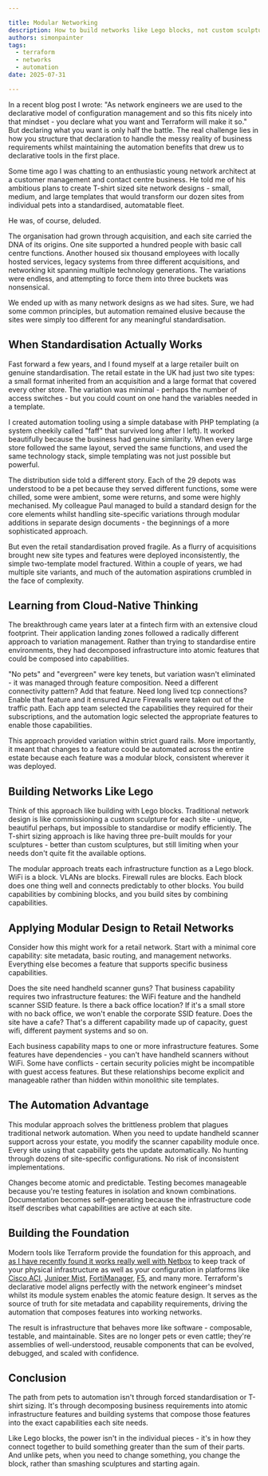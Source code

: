 ```yaml
---

title: Modular Networking
description: How to build networks like Lego blocks, not custom sculptures.
authors: simonpainter
tags:
  - terraform
  - networks
  - automation
date: 2025-07-31

---
```


In a recent blog post I wrote: "As network engineers we are used to the declarative model of configuration management and so this fits nicely into that mindset - you declare what you want and Terraform will make it so." But declaring what you want is only half the battle. The real challenge lies in how you structure that declaration to handle the messy reality of business requirements whilst maintaining the automation benefits that drew us to declarative tools in the first place.
<!-- truncate -->
Some time ago I was chatting to an enthusiastic young network architect at a customer management and contact centre business. He told me of his ambitious plans to create T-shirt sized site network designs - small, medium, and large templates that would transform our dozen sites from individual pets into a standardised, automatable fleet.

He was, of course, deluded.

The organisation had grown through acquisition, and each site carried the DNA of its origins. One site supported a hundred people with basic call centre functions. Another housed six thousand employees with locally hosted services, legacy systems from three different acquisitions, and networking kit spanning multiple technology generations. The variations were endless, and attempting to force them into three buckets was nonsensical.

We ended up with as many network designs as we had sites. Sure, we had some common principles, but automation remained elusive because the sites were simply too different for any meaningful standardisation.

## When Standardisation Actually Works

Fast forward a few years, and I found myself at a large retailer built on genuine standardisation. The retail estate in the UK had just two site types: a small format inherited from an acquisition and a large format that covered every other store. The variation was minimal - perhaps the number of access switches - but you could count on one hand the variables needed in a template.

I created automation tooling using a simple database with PHP templating (a system cheekily called "faff" that survived long after I left). It worked beautifully because the business had genuine similarity. When every large store followed the same layout, served the same functions, and used the same technology stack, simple templating was not just possible but powerful.

The distribution side told a different story. Each of the 29 depots was understood to be a pet because they served different functions, some were chilled, some were ambient, some were returns, and some were highly mechanised. My colleague Paul managed to build a standard design for the core elements whilst handling site-specific variations through modular additions in separate design documents - the beginnings of a more sophisticated approach.

But even the retail standardisation proved fragile. As a flurry of acquisitions brought new site types and features were deployed inconsistently, the simple two-template model fractured. Within a couple of years, we had multiple site variants, and much of the automation aspirations crumbled in the face of complexity.

## Learning from Cloud-Native Thinking

The breakthrough came years later at a fintech firm with an extensive cloud footprint. Their application landing zones followed a radically different approach to variation management. Rather than trying to standardise entire environments, they had decomposed infrastructure into atomic features that could be composed into capabilities.

"No pets" and "evergreen" were key tenets, but variation wasn't eliminated - it was managed through feature composition. Need a different connectivity pattern? Add that feature. Need long lived tcp connections? Enable that feature and it ensured Azure Firewalls were taken out of the traffic path. Each app team selected the capabilities they required for their subscriptions, and the automation logic selected the appropriate features to enable those capabilities.

This approach provided variation within strict guard rails. More importantly, it meant that changes to a feature could be automated across the entire estate because each feature was a modular block, consistent wherever it was deployed.

## Building Networks Like Lego

Think of this approach like building with Lego blocks. Traditional network design is like commissioning a custom sculpture for each site - unique, beautiful perhaps, but impossible to standardise or modify efficiently. The T-shirt sizing approach is like having three pre-built moulds for your sculptures - better than custom sculptures, but still limiting when your needs don't quite fit the available options.

The modular approach treats each infrastructure function as a Lego block. WiFi is a block. VLANs are blocks. Firewall rules are blocks. Each block does one thing well and connects predictably to other blocks. You build capabilities by combining blocks, and you build sites by combining capabilities.

## Applying Modular Design to Retail Networks

Consider how this might work for a retail network. Start with a minimal core capability: site metadata, basic routing, and management networks. Everything else becomes a feature that supports specific business capabilities.

Does the site need handheld scanner guns? That business capability requires two infrastructure features: the WiFi feature and the handheld scanner SSID feature. Is there a back office location? If it's a small store with no back office, we won't enable the corporate SSID feature. Does the site have a cafe? That's a different capability made up of capacity, guest wifi, different payment systems and so on.

Each business capability maps to one or more infrastructure features. Some features have dependencies - you can't have handheld scanners without WiFi. Some have conflicts - certain security policies might be incompatible with guest access features. But these relationships become explicit and manageable rather than hidden within monolithic site templates.

## The Automation Advantage

This modular approach solves the brittleness problem that plagues traditional network automation. When you need to update handheld scanner support across your estate, you modify the scanner capability module once. Every site using that capability gets the update automatically. No hunting through dozens of site-specific configurations. No risk of inconsistent implementations.

Changes become atomic and predictable. Testing becomes manageable because you're testing features in isolation and known combinations. Documentation becomes self-generating because the infrastructure code itself describes what capabilities are active at each site.

## Building the Foundation

Modern tools like Terraform provide the foundation for this approach, and [as I have recently found it works really well with Netbox](netbox-terraform.md) to keep track of your physical infrastructure as well as your configuration in platforms like [Cisco ACI](https://registry.terraform.io/providers/CiscoDevNet/aci/latest), [Juniper Mist](https://registry.terraform.io/providers/Juniper/mist/latest/docs), [FortiManager](https://registry.terraform.io/providers/fortinetdev/fortimanager/latest), [F5](https://registry.terraform.io/providers/F5Networks/bigip/latest), and many more. Terraform's declarative model aligns perfectly with the network engineer's mindset whilst its module system enables the atomic feature design. It serves as the source of truth for site metadata and capability requirements, driving the automation that composes features into working networks.

The result is infrastructure that behaves more like software - composable, testable, and maintainable. Sites are no longer pets or even cattle; they're assemblies of well-understood, reusable components that can be evolved, debugged, and scaled with confidence.

## Conclusion

The path from pets to automation isn't through forced standardisation or T-shirt sizing. It's through decomposing business requirements into atomic infrastructure features and building systems that compose those features into the exact capabilities each site needs.

Like Lego blocks, the power isn't in the individual pieces - it's in how they connect together to build something greater than the sum of their parts. And unlike pets, when you need to change something, you change the block, rather than smashing sculptures and starting again.
